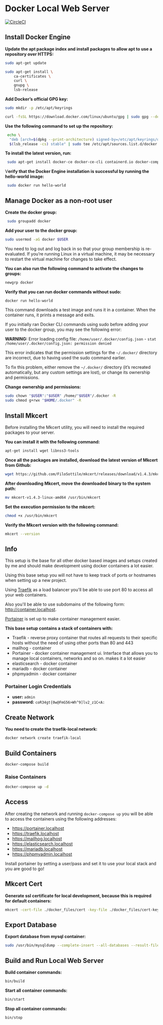 # Docker Local Web Server

[![CircleCI](https://circleci.com/gh/adrian-gheorghe/docker-setup.svg?style=svg)](https://circleci.com/gh/adrian-gheorghe/docker-setup)

## Install Docker Engine

**Update the apt package index and install packages to allow apt to use a repository over HTTPS:**

```bash
sudo apt-get update
```

```bash
sudo apt-get install \
    ca-certificates \
    curl \
    gnupg \
    lsb-release
```

**Add Docker’s official GPG key:**

```bash
sudo mkdir -p /etc/apt/keyrings
```

```bash
curl -fsSL https://download.docker.com/linux/ubuntu/gpg | sudo gpg --dearmor -o /etc/apt/keyrings/docker.gpg
```

**Use the following command to set up the repository:**

```bash
 echo \
  "deb [arch=$(dpkg --print-architecture) signed-by=/etc/apt/keyrings/docker.gpg] https://download.docker.com/linux/ubuntu \
  $(lsb_release -cs) stable" | sudo tee /etc/apt/sources.list.d/docker.list > /dev/null
```

**To install the latest version, run:**

```bash
 sudo apt-get install docker-ce docker-ce-cli containerd.io docker-compose-plugin
```

V**erify that the Docker Engine installation is successful by running the hello-world image:**

```bash
 sudo docker run hello-world
```

## Manage Docker as a non-root user

**Create the docker group:**

```bash
 sudo groupadd docker
 ```

**Add your user to the docker group:**

```bash
sudo usermod -aG docker $USER
```

You need to log out and log back in so that your group membership is re-evaluated. If you’re running Linux in a virtual machine, it may be necessary to restart the virtual machine for changes to take effect. 

**You can also run the following command to activate the changes to groups:**

```bash
newgrp docker
```

**Verify that you can run docker commands without sudo:**

```bash
docker run hello-world
```

This command downloads a test image and runs it in a container. When the container runs, it prints a message and exits.

If you initially ran Docker CLI commands using sudo before adding your user to the docker group, you may see the following error:

**WARNING:** Error loading config file: `/home/user/.docker/config.json` - `stat /home/user/.docker/config.json: permission denied`

This error indicates that the permission settings for the `~/.docker/` directory are incorrect, due to having used the sudo command earlier.

To fix this problem, either remove the `~/.docker/` directory (it’s recreated automatically, but any custom settings are lost), or change its ownership and permissions.

**Change ownership and permissions:**

```bash
sudo chown "$USER":"$USER" /home/"$USER"/.docker -R
sudo chmod g+rwx "$HOME/.docker" -R
```

## Install Mkcert

Before installing the Mkcert utility, you will need to install the required packages to your server. 

**You can install it with the following command:**

```bash
apt-get install wget libnss3-tools
```

**Once all the packages are installed, download the latest version of Mkcert from Github:**

```bash
wget https://github.com/FiloSottile/mkcert/releases/download/v1.4.3/mkcert-v1.4.3-linux-amd64
```

**After downloading Mkcert, move the downloaded binary to the system path:**

```bash
mv mkcert-v1.4.3-linux-amd64 /usr/bin/mkcert
```

**Set the execution permission to the mkcert:**

```bash
chmod +x /usr/bin/mkcert
```

**Verify the Mkcert version with the following command:**

```bash
mkcert --version
```

## Info

This setup is the base for all other docker based images and setups created by me and should make development using docker containers a lot easier.

Using this base setup you will not have to keep track of ports or hostnames when setting up a new project. 

Using [Traefik](https://traefik.io/ "Traefik") as a
load balancer you'll be able to use port 80 to access all your web containers. 

Also you'll be able to use subdomains of the following form: http://container.localhost.

[Portainer](https://www.portainer.io/) is set up to make container management easier.

**This base setup contains a stack of containers with:**

- Traefik - reverse proxy container that routes all requests to their specific hosts without the need of using other ports than 80 and 443
- mailhog - container
- Portainer - docker container management ui. Interface that allows you to manage local containers, networks and so on. makes it a lot easier
- elasticsearch - docker container
- mariadb - docker container
- phpmyadmin - docker container

### Portainer Login Credentials

- **user:** `admin`
- **password:** `coR34gt{0w@FmG56>Wh^9]lv2_z1C<A:`

## Create Network

**You need to create the traefik-local network:**

```bash
docker network create traefik-local
```

## Build Containers

```bash
docker-compose build
```

### Raise Containers

```bash
docker-compose up -d
```

## Access

After creating the network and running `docker-compose up` you will be able to access the containers using the following addresses:

- https://portainer.localhost
- https://traefik.localhost
- https://mailhog.localhost
- https://elasticsearch.localhost
- https://mariadb.localhost
- https://phpmyadmin.localhost

Install portainer by setting a user/pass and set it to use your local stack and you are good to go!

## Mkcert Cert

**Generate ssl certificate for local development, because this is required for default containers:**

```bash 
mkcert -cert-file ./docker_files/cert -key-file ./docker_files/cert-key portainer.localhost traefik.localhost mailhog.localhost elasticsearch.localhost mariadb.localhost phpmyadmin.localhost kibana.localhost
```

## Export Database

**Export database from mysql container:**

```bash
sudo /usr/bin/mysqldump --complete-insert --all-databases --result-file=/home/sstoyanov/Database/wowtea_local_10_10.sql --skip-add-drop-table --skip-lock-tables --skip-add-locks --user=root --password=root --host=172.20.0.6 --port=3306
```

## Build and Run Local Web Server 

**Build container commands:**

```bash
bin/build
```

**Start all container commands:**

```bash
bin/start
```

**Stop all container commands:**

```bash
bin/stop
```